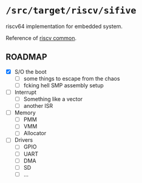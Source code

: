 `/src/target/riscv/sifive`
==========================

riscv64 implementation for embedded system.

Reference of [riscv common](../README.md).

## ROADMAP

- [X] S/O the boot
  - [ ] some things to escape from the chaos
  - [ ] fcking hell SMP assembly setup
- [ ] Interrupt
  - [ ] Something like a vector
  - [ ] another ISR
- [ ] Memory
  - [ ] PMM
  - [ ] VMM
  - [ ] Allocator
- [ ] Drivers
  - [ ] GPIO
  - [ ] UART
  - [ ] DMA
  - [ ] SD
  - [ ] ...